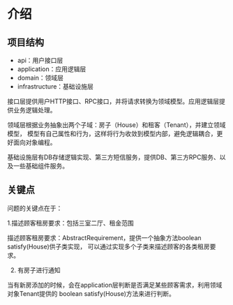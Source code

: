 # 介绍
## 项目结构
- api：用户接口层
- application：应用逻辑层
- domain：领域层
- infrastructure：基础设施层

接口层提供用户HTTP接口、RPC接口，并将请求转换为领域模型。应用逻辑层提供业务逻辑处理。

领域层根据业务抽象出两个子域：房子（House）和租客（Tenant），并建立领域模型，
模型有自己属性和行为，这样将行为收敛到模型内部，避免逻辑耦合，更好面向对象编程。

基础设施层有DB存储逻辑实现、第三方短信服务，提供DB、第三方RPC服务、以及一些基础组件服务。

## 关键点
问题的关键点在于：

1.描述顾客租房要求：包括三室二厅、租金范围

描述顾客租房要求：AbstractRequirement，提供一个抽象方法boolean satisfy(House)供子类实现，
可以通过实现多个子类来描述顾客的各类租房要求。

2. 有房子进行通知

当有新房添加的时候，会在application层判断是否满足某些顾客需求，利用领域对象Tenant提供的
boolean satisfy(House)方法来进行判断。



